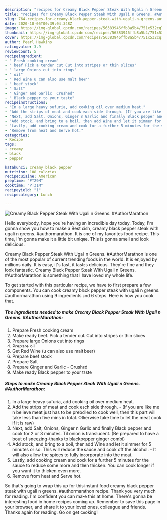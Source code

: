 ```yaml
---
description: "recipes for Creamy Black Pepper Steak With Ugali n Greens. #AuthorMarathon | how to make easy Creamy Black Pepper Steak With Ugali n Greens. #AuthorMarathon"
title: "recipes for Creamy Black Pepper Steak With Ugali n Greens. #AuthorMarathon | how to make easy Creamy Black Pepper Steak With Ugali n Greens. #AuthorMarathon"
slug: 764-recipes-for-creamy-black-pepper-steak-with-ugali-n-greens-authormarathon-how-to-make-easy-creamy-black-pepper-steak-with-ugali-n-greens-authormarathon
date: 2020-10-05T00:39:04.348Z
image: https://img-global.cpcdn.com/recipes/56383946ffb8a5b4/751x532cq70/creamy-black-pepper-steak-with-ugali-n-greens-authormarathon-recipe-main-photo.jpg
thumbnail: https://img-global.cpcdn.com/recipes/56383946ffb8a5b4/751x532cq70/creamy-black-pepper-steak-with-ugali-n-greens-authormarathon-recipe-main-photo.jpg
cover: https://img-global.cpcdn.com/recipes/56383946ffb8a5b4/751x532cq70/creamy-black-pepper-steak-with-ugali-n-greens-authormarathon-recipe-main-photo.jpg
author: Pearl Hawkins
ratingvalue: 3.9
reviewcount: 5
recipeingredient:
- " Fresh cooking cream"
- " beef Pick a tender cut Cut into stripes or thin slices"
- " large Onions cut into rings"
- " oil"
- " Red Wine u can also use malt beer"
- " beef stock"
- " Salt"
- " Ginger and Garlic  Crushed"
- " Black pepper to your taste"
recipeinstructions:
- "In a large heavy sufuria, add cooking oil over medium heat."
- "Add the strips of meat and cook each side through. (If you are like me n believe meat just has to be preboiled to cook well, then this part will take less than five mins in total. Otherwise take time to let the meat cook if it is raw)"
- "Next, add Salt, Onions, Ginger n Garlic and finally Black pepper and cook for 2 or 3 minutes. Til onion is translucent. (Be prepared to have a bout of sneezing-thanks to blackpepper ginger combi)"
- "Add stock, and bring to a boil, then add Wine and let it simmer for 5 minutes or so. This will reduce the sauce and cook off the alcohol. It will also allow the spices to fully incorporate into the meat."
- "Lastly, add cooking cream and cook for a further 5 minutes for the sauce to reduce some more and then thicken. You can cook longer if you want it to thicken even more."
- "Remove from heat and Serve hot."
categories:
- Recipe
tags:
- creamy
- black
- pepper

katakunci: creamy black pepper 
nutrition: 108 calories
recipecuisine: American
preptime: "PT29M"
cooktime: "PT31M"
recipeyield: "1"
recipecategory: Lunch

---
```



![Creamy Black Pepper Steak With Ugali n Greens. #AuthorMarathon](https://img-global.cpcdn.com/recipes/56383946ffb8a5b4/751x532cq70/creamy-black-pepper-steak-with-ugali-n-greens-authormarathon-recipe-main-photo.jpg)

Hello everybody, hope you're having an incredible day today. Today, I'm gonna show you how to make a Best dish, creamy black pepper steak with ugali n greens. #authormarathon. It is one of my favorites food recipe. This time, I'm gonna make it a little bit unique. This is gonna smell and look delicious.



Creamy Black Pepper Steak With Ugali n Greens. #AuthorMarathon is one of the most popular of current trending foods in the world. It is enjoyed by millions daily. It is easy, it's fast, it tastes delicious. They're fine and they look fantastic. Creamy Black Pepper Steak With Ugali n Greens. #AuthorMarathon is something that I have loved my whole life.


To get started with this particular recipe, we have to first prepare a few components. You can cook creamy black pepper steak with ugali n greens. #authormarathon using 9 ingredients and 6 steps. Here is how you cook that.

<!--inarticleads1-->

##### The ingredients needed to make Creamy Black Pepper Steak With Ugali n Greens. #AuthorMarathon:

1. Prepare  Fresh cooking cream
1. Make ready  beef. Pick a tender cut. Cut into stripes or thin slices
1. Prepare  large Onions cut into rings
1. Prepare  oil
1. Get  Red Wine (u can also use malt beer)
1. Prepare  beef stock
1. Prepare  Salt
1. Prepare  Ginger and Garlic - Crushed
1. Make ready  Black pepper to your taste




<!--inarticleads2-->

##### Steps to make Creamy Black Pepper Steak With Ugali n Greens. #AuthorMarathon:

1. In a large heavy sufuria, add cooking oil over medium heat.
1. Add the strips of meat and cook each side through. - (If you are like me n believe meat just has to be preboiled to cook well, then this part will take less than five mins in total. Otherwise take time to let the meat cook if it is raw)
1. Next, add Salt, Onions, Ginger n Garlic and finally Black pepper and cook for 2 or 3 minutes. Til onion is translucent. (Be prepared to have a bout of sneezing-thanks to blackpepper ginger combi)
1. Add stock, and bring to a boil, then add Wine and let it simmer for 5 minutes or so. This will reduce the sauce and cook off the alcohol. - It will also allow the spices to fully incorporate into the meat.
1. Lastly, add cooking cream and cook for a further 5 minutes for the sauce to reduce some more and then thicken. You can cook longer if you want it to thicken even more.
1. Remove from heat and Serve hot.




So that's going to wrap this up for this instant food creamy black pepper steak with ugali n greens. #authormarathon recipe. Thank you very much for reading. I'm confident you can make this at home. There's gonna be interesting food in home recipes coming up. Remember to save this page in your browser, and share it to your loved ones, colleague and friends. Thanks again for reading. Go on get cooking!
